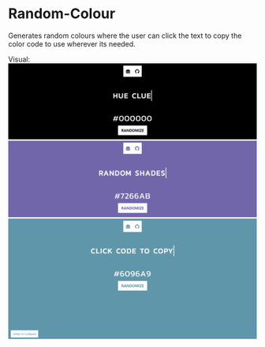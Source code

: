 # Random-Colour

Generates random colours where the user can click the text to copy the color code to use wherever its needed.

Visual: 
![GitHub Logo](/Misc/Picture1.PNG)
![GitHub Logo](/Misc/Picture2.PNG)
![GitHub Logo](/Misc/Picture3.PNG)
